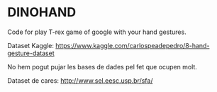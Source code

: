 # DINOHAND
Code for play T-rex game of google with your hand gestures.

Dataset Kaggle: https://www.kaggle.com/carlospeadepedro/8-hand-gesture-dataset

No hem pogut pujar les bases de dades pel fet que ocupen molt.

Dataset de cares: http://www.sel.eesc.usp.br/sfa/
